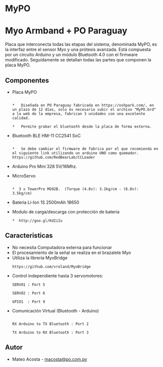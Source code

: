 # MyPO

Myo Armband + PO Paraguay
========
Placa que interconecta todas las etapas del sistema, denominada MyPO, es la interfaz entre el sensor Myo y una prótesis avanzada. Está compuesta por un circuito Arduino y un módulo Bluetooth 4.0 con el firmware modificado. Seguidamente se detallan todas las partes que componen la placa MyPO.

Componentes
----

* Placa MyPO
    ```
    
    *   Diseñada en PO Paraguay fabricada en https://oshpark.com/, en un plazo de 12 días, solo es necesario subir el archivo "MyPO.brd" a la web de la empresa, fabrican 3 unidades con una excelente calidad.
    
    *   Permite grabar el bluetooth desde la placa de forma externa.
    
    ```
* Bluetooth BLE HM-11 CC2541 SoC 
    ```
    
    *   Se debe cambiar el firmware de fabrica por el que recomienda en el siguiente link utilizando un arduino UNO como quemador. https://github.com/RedBearLab/CCLoader
    
    ```
* Arduino Pro Mini 328 5V/16Mhz.
* MicroServo 

    ```
    
    *  3 x TowerPro MG92B.  (Torque (4.8v): 3.1kg/cm - (6.0v): 3.5kg/cm)
    
    ```
    
* Bateria Li-Ion 1S 2500mAh 18650 
* Modulo de carga/descarga con protección de bateria 


    ```
    *  http://goo.gl/Kd2iIu 
    
    ```
    

Caracteristicas
----

* No necesita Computadora externa para funcionar
* El procesamiento de la señal se realiza en el brazalete Myo 
* Utiliza la libreria MyoBridge 
    ```
    https://github.com/vroland/MyoBridge 
    ```
* Control independiente hasta 3 servomotores: 
    ```
    SERVO1 : Port 5
    
    SERVO2 : Port 6
    
    GPIO1  : Port 9
    
    ```
* Comunicación Virtual (Bluetooth - Arduino)
    ```
    
    RX Arduino to TX Bluetooth : Port 2
    
    TX Arduino to RX Bluetooth : Port 3
   
    ```

    

Autor
----------
* Mateo Acosta - macosta@po.com.py



